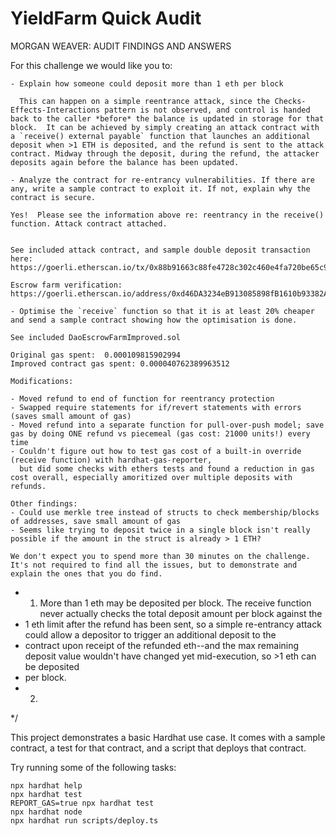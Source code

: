  # YieldFarm Quick Audit 
 MORGAN WEAVER: AUDIT FINDINGS AND ANSWERS 


 For this challenge we would like you to:
 
    - Explain how someone could deposit more than 1 eth per block
      
      This can happen on a simple reentrance attack, since the Checks-Effects-Interactions pattern is not observed, and control is handed back to the caller *before* the balance is updated in storage for that block.  It can be achieved by simply creating an attack contract with a `receive() external payable` function that launches an additional deposit when >1 ETH is deposited, and the refund is sent to the attack contract. Midway through the deposit, during the refund, the attacker deposits again before the balance has been updated. 
      
    - Analyze the contract for re-entrancy vulnerabilities. If there are any, write a sample contract to exploit it. If not, explain why the contract is secure.
    
    Yes!  Please see the information above re: reentrancy in the receive() function. Attack contract attached. 


    See included attack contract, and sample double deposit transaction here: https://goerli.etherscan.io/tx/0x88b91663c88fe4728c302c460e4fa720be65c991421e1484a945bd0dde9d8a21

    Escrow farm verification: https://goerli.etherscan.io/address/0xd46DA3234eB913085898fB1610b93382A93E9800#code
 
    - Optimise the `receive` function so that it is at least 20% cheaper and send a sample contract showing how the optimisation is done.
    
    See included DaoEscrowFarmImproved.sol

    Original gas spent:  0.000109815902994
    Improved contract gas spent: 0.000040762389963512

    Modifications:

    - Moved refund to end of function for reentrancy protection
    - Swapped require statements for if/revert statements with errors (saves small amount of gas)
    - Moved refund into a separate function for pull-over-push model; save gas by doing ONE refund vs piecemeal (gas cost: 21000 units!) every time
    - Couldn't figure out how to test gas cost of a built-in override (receive function) with hardhat-gas-reporter, 
      but did some checks with ethers tests and found a reduction in gas cost overall, especially amoritized over multiple deposits with refunds. 
  
    Other findings:
    - Could use merkle tree instead of structs to check membership/blocks of addresses, save small amount of gas
    - Seems like trying to deposit twice in a single block isn't really possible if the amount in the struct is already > 1 ETH? 
  
    We don't expect you to spend more than 30 minutes on the challenge. It's not required to find all the issues, but to demonstrate and explain the ones that you do find.
 


* 1. More than 1 eth may be deposited per block.  The receive function never actually checks the total deposit amount per block against the 
*  1 eth limit after the refund has been sent, so a simple re-entrancy attack could allow a depositor to trigger an additional deposit to the 
*  contract upon receipt of the refunded eth--and the max remaining deposit value wouldn't have changed yet mid-execution, so >1 eth can be deposited
*  per block.  
* 2. 
*/


This project demonstrates a basic Hardhat use case. It comes with a sample contract, a test for that contract, and a script that deploys that contract.

Try running some of the following tasks:

```shell
npx hardhat help
npx hardhat test
REPORT_GAS=true npx hardhat test
npx hardhat node
npx hardhat run scripts/deploy.ts
```
